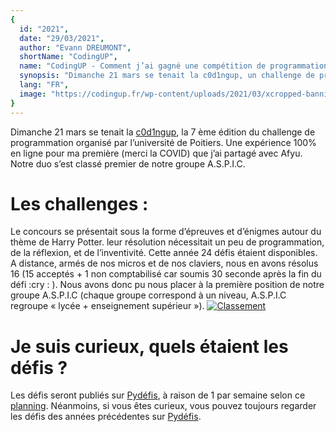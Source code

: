 ```yaml
---
{
  id: "2021",
  date: "29/03/2021",
  author: "Evann DREUMONT",
  shortName: "CodingUP",
  name: "CodingUP - Comment j’ai gagné une compétition de programmation !",
  synopsis: "Dimanche 21 mars se tenait la c0d1ngup, un challenge de programmation en ligne, organisé par l’université de Poitiers.",
  lang: "FR",
  image: "https://codingup.fr/wp-content/uploads/2021/03/xcropped-banniere-codingup.jpg.pagespeed.ic.kgMyq09FTp.webp",
}
---
```


Dimanche 21 mars se tenait la [c0d1ngup](http://codingup.fr), la 7 ème édition du challenge de programmation organisé par l’université de Poitiers. Une expérience 100% en ligne pour ma première (merci la COVID) que j’ai partagé avec Afyu. Notre duo s’est classé premier de notre groupe A.S.P.I.C.

# Les challenges :

Le concours se présentait sous la forme d’épreuves et d’énigmes autour du thème de Harry Potter. leur résolution nécessitait un peu de programmation, de la réflexion, et de l’inventivité. Cette année 24 défis étaient disponibles. A distance, armés de nos micros et de nos claviers, nous en avons résolus 16 (15 acceptés + 1 non comptabilisé car soumis 30 seconde après la fin du défi :cry : ). Nous avons donc pu nous placer à la première position de notre groupe A.S.P.I.C (chaque groupe correspond à un niveau, A.S.P.I.C regroupe « lycée + enseignement supérieur »). [![Classement](https://i.imgur.com/1eqCmoH.png)](http://codingup.fr/?p=2353)

# Je suis curieux, quels étaient les défis ?

Les défis seront publiés sur [Pydéfis](https://pydefis.callicode.fr/), à raison de 1 par semaine selon ce [planning](http://codingup.fr/?p=2376). Néanmoins, si vous êtes curieux, vous pouvez toujours regarder les défis des années précédentes sur [Pydéfis](https://pydefis.callicode.fr/).
